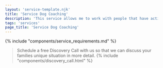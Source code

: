 ```yaml
---
layout: 'service-template.njk'
title: 'Service Dog Coaching'
description: 'This service allows me to work with people that have active service dogs that require a new task be trained or perform refresher training.'
tags: 'services'
page_title: 'Service Dog Coaching'
---
```



{% include "components/service_requirements.md" %}

> Schedule a free Discovery Call with us so that we can discuss your families
> unique situation in more detail.
{% include "components/discovery_call.html" %}